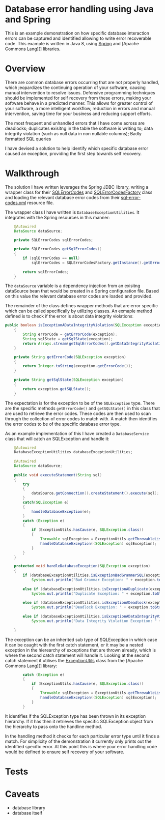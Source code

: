 # Database error handling using Java and Spring

This is an example demonstration on how specific database interaction errors can be captured and identified allowing to write error recoverable code. This example is written in Java 8, using [Spring][] and [Apache Commons Lang][] libraries.

# Overview

There are common database errors occurring that are not properly handled, which jeopardizes the continuing operation of your software, causing manual intervention to resolve issues. Defensive programming techniques should be implemented for self recovery from these errors, making your software behave in a predicted manner. This allows for greater control of your software, a more intelligent workflow, reduction in errors and manual intervention, saving time for your business and reducing support efforts.

The most frequent and unhandled errors that I have come across are deadlocks; duplicates exisitng in the table the software is writing to; data integrity violation (such as null data in non nullable columns); Badly formatted SQL queries

I have devised a solution to help identify which specific database error caused an exception, providing the first step towards self recovery.

# Walkthrough

The solution I have written leverages the Spring JDBC library, writing a wrapper class for their [SQLErrorCodes][] and [SQLErrorCodesFactory][] class and loading the relevant database error codes from their [sql-error-codes.xml][] resource file.

The wrapper class I have written is `DatabaseExceptionUtilities`. It integrates with the Spring resources in this manner:

```java
	@Autowired
	DataSource dataSource;
	
	private SQLErrorCodes sqlErrorCodes;

	private SQLErrorCodes getSqlErrorCodes()
	{
		if (sqlErrorCodes == null)
			sqlErrorCodes = SQLErrorCodesFactory.getInstance().getErrorCodes(dataSource);
		
		return sqlErrorCodes;
	}
```
The `dataSource` variable is a dependency injection from an exisitng dataSource bean that would be created in a Spring configuration file. Based on this value the relevant database error codes are loaded and provided. 

The remainder of the class defines wrapper methods that are error specific which can be called specifically by utilizing classes. An exmaple method defined is to check if the error is about data integrity violations:

```java
public boolean isExceptionADataIntegrityViolation(SQLException exception)
	{
		String errorCode = getErrorCode(exception);
		String sqlState = getSqlState(exception);
		return Arrays.stream(getSqlErrorCodes().getDataIntegrityViolationCodes()).anyMatch(x -> x.equalsIgnoreCase(errorCode) || x.equalsIgnoreCase(sqlState));
	}

	private String getErrorCode(SQLException exception)
	{
		return Integer.toString(exception.getErrorCode());
	}
	
	private String getSqlState(SQLException exception) 
	{
		return exception.getSQLState();
	}
```
The expectation is for the exception to be of the `SQLException` type. There are the specific methods `getErrorCode()` and `getSQLState()` in this class that are used to retrieve the error codes. These codes are then used to scan through the collection of error codes to match with. A match then identifies the error codes to be of the specific database error type. 

As an example implementation of this I have created a `DatabaseService` class that will catch an SQLException and handle it:

```Java
	@Autowired
	DatabaseExceptionUtilities databaseExceptionUtilities;
	
	@Autowired
	DataSource dataSource;
	
	public void executeStatement(String sql)
	{
		try
		{
			dataSource.getConnection().createStatement().execute(sql);
		}
		catch(SQLException e)
		{
			handleDatabaseException(e);
		}
		catch (Exception e)
		{
			if (ExceptionUtils.hasCause(e, SQLException.class))
			{
				Throwable sqlException = ExceptionUtils.getThrowableList(e).get(ExceptionUtils.indexOfType(e, SQLException.class));
				handleDatabaseException((SQLException) sqlException);
			}
		}
	}

	protected void handleDatabaseException(SQLException exception) 
	{
		if (databaseExceptionUtilities.isExceptionBadGrammerSQL(exception))
			System.out.println("Bad Grammar Exception: " + exception.toString());
		
		else if (databaseExceptionUtilities.isExceptionADuplicate(exception))
			System.out.println("Duplicate Exception: " + exception.toString());
		
		else if (databaseExceptionUtilities.isExceptionADeadlock(exception))
			System.out.println("Deadlock Exception: " + exception.toString());
		
		else if (databaseExceptionUtilities.isExceptionADataIntegrityViolation(exception))
			System.out.println("Data Integrity Violation Exception: " + exception.toString());
			
	}
```
The exception can be an inherited sub type of SQLException in which case it can be caught with the first catch statement, or it may be a nested exception in the hierearchy of exceptions that are thrown already, which is where the second catch statement will handle it. Looking at the second catch statement it utilises the [ExceptionUtils][] class from the [Apache Commons Lang][] library:

```java
		catch (Exception e)
		{
			if (ExceptionUtils.hasCause(e, SQLException.class))
			{
				Throwable sqlException = ExceptionUtils.getThrowableList(e).get(ExceptionUtils.indexOfType(e, SQLException.class));
				handleDatabaseException((SQLException) sqlException);
			}
		}
```
It identifies if the SQLException type has been thrown in its exception hierarchy. If it has then it retrieves the specific SQLException object from the hierarchy to pass onto the handline method.

In the handling method it checks for each particular error type until it finds a match. For simplicity of the demonstration it currently only prints out the identified specific error. At this point this is where your error handling code would be defined to ensure self recovery of your software.

# Tests

# Caveats
- database library
- database itself

[Spring]: https://spring.io/
[Aapache Commons Lang]: https://commons.apache.org/proper/commons-lang/
[SQLErrorCodes]: http://docs.spring.io/spring/docs/current/javadoc-api/org/springframework/jdbc/support/SQLErrorCodes.html
[SQLErrorCodesFactory]:http://docs.spring.io/spring/docs/current/javadoc-api/org/springframework/jdbc/support/SQLErrorCodesFactory.html
[sql-error-codes.xml]: https://github.com/spring-projects/spring-framework/blob/master/spring-jdbc/src/main/resources/org/springframework/jdbc/support/sql-error-codes.xml
[ExceptionUtils]: https://commons.apache.org/proper/commons-lang/apidocs/org/apache/commons/lang3/exception/ExceptionUtils.html

